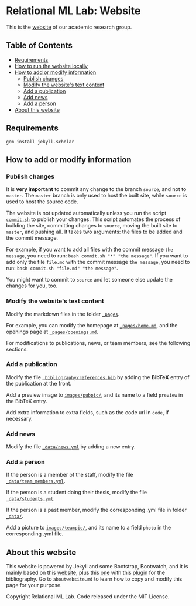 # Relational ML Lab: Website

This is the [website](https://relationalml.github.io) of our academic research group.

## Table of Contents

* [Requirements](#requirements)
* [How to run the website locally](#how-to-run-the-website-locally)
* [How to add or modify information](#how-to-add-or-modify-information)
    * [Publish changes](#publish-changes)
    * [Modify the website's text content](#modify-the-websites-text-content)
    * [Add a publication](#add-a-publication)
    * [Add news](#add-news)
    * [Add a person](#add-a-person)
* [About this website](#about-this-website)

## Requirements

```gem install jekyll-scholar```

## How to add or modify information

### Publish changes

It is **very important** to commit any change to the branch `source`, and not to `master`. The `master` branch is only used to host the built site, while `source` is used to host the source code. 

The website is not updated automatically unless you run the script [`commit.sh`](commit.sh) to publish your changes. This script automates the process of building the site, committing changes to `source`, moving the built site to `master`, and pushing all. It takes two arguments: the files to be added and the commit message.

For example, if you want to add all files with the commit message `the message`, you need to run: `bash commit.sh "*" "the message"`. If you want to add only the file `file.md` with the commit message `the message`, you need to run: `bash commit.sh "file.md" "the message"`.

You might want to commit to `source` and let someone else update the changes for you, too.

### Modify the website's text content

Modify the markdown files in the folder [`_pages`](_pages).

For example, you can modify the homepage at [`_pages/home.md`](_pages/home.md), and the openings page at [`_pages/openings.md`](_pages/openings.md).

For modifications to publications, news, or team members, see the following sections.

### Add a publication

Modify the file [`_bibliography/references.bib`](_bibliography/references.bib) by adding the **BibTeX** entry of the publication at the front.

Add a preview image to [`images/pubpic/`](images/pubpic/), and its name to a field `preview` in the BibTeX entry.

Add extra information to extra fields, such as the code url in `code`, if necessary.

### Add news

Modify the file [`_data/news.yml`](_data/news.yml) by adding a new entry.

### Add a person

If the person is a member of the staff, modify the file [`_data/team_members.yml`](_data/team_members.yml).

If the person is a student doing their thesis, modify the file [`_data/students.yml`](_data/students.yml).

If the person is a past member, modify the corresponding .yml file in folder [`_data/`](_data/).

Add a picture to [`images/teampic/`](images/teampic/), and its name to a field `photo` in the corresponding .yml file.

## About this website

This website is powered by Jekyll and some Bootstrap, Bootwatch, and it is mainly based on this [website](https://allanlab.org), plus this [one](https://alshedivat.github.io/al-folio/) with this [plugin](https://github.com/inukshuk/jekyll-scholar) for the bibliography. Go to `aboutwebsite.md` to learn how to copy and modify this page for your purpose.

Copyright Relational ML Lab. Code released under the MIT License.
